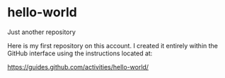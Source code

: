 # hello-world
Just another repository

Here is my first repository on this account. I created it entirely within the GitHub interface using the instructions located at:

https://guides.github.com/activities/hello-world/
